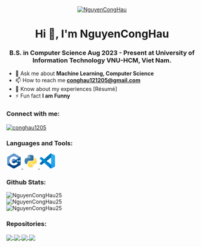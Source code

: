 
<!-- Profile GIF and Intro -->
<div align="center">
  <a href="https://github.com/NguyenCongHau25">
    <img src="https://i.pinimg.com/originals/79/9e/0d/799e0d7779f6ea6c3a89885ff60c55af.gif" alt="NguyenCongHau"/>
  </a>

  <h1>Hi 👋, I'm NguyenCongHau</h1>
  <h3>B.S. in Computer Science Aug 2023 - Present at University of Information Technology VNU-HCM, Viet Nam.</h3>
</div>


- 💬 Ask me about **Machine Learning, Computer Science**
- 📫 How to reach me **conghau121205@gmail.com**
- 📄 Know about my experiences [Résumé]
- ⚡ Fun fact **I am Funny**

<!-- Connect with Me -->
<h3 align="left">Connect with me:</h3>
<p align="left">
  <a href="https://www.facebook.com/conghau1205" target="_blank">
    <img align="center" src="https://raw.githubusercontent.com/rahuldkjain/github-profile-readme-generator/master/src/images/icons/Social/facebook.svg" alt="conghau1205" height="30" width="40" />
  </a>
</p>

<!-- Languages and Tools -->
<h3 align="left">Languages and Tools:</h3>
<p align="left">
  <a href="https://www.w3schools.com/cpp/" target="_blank" rel="noreferrer">
    <img src="https://raw.githubusercontent.com/devicons/devicon/master/icons/cplusplus/cplusplus-original.svg" alt="cplusplus" width="40" height="40"/>
  </a>
  <a href="https://www.python.org" target="_blank" rel="noreferrer">
    <img src="https://raw.githubusercontent.com/devicons/devicon/master/icons/python/python-original.svg" alt="python" width="40" height="40"/>
  </a>
  <a href="https://code.visualstudio.com/" target="_blank" rel="noreferrer">
        <img src="https://raw.githubusercontent.com/devicons/devicon/master/icons/vscode/vscode-original.svg" alt="vscode" width="40" height="40"/>
    </a> 
</p>

<!-- GitHub Stats -->
<h3 align="left">Github Stats:</h3>

<div align="left">
  <img src="https://github-readme-stats.vercel.app/api/top-langs?username=NguyenCongHau25&show_icons=true&locale=en&layout=compact&theme=tokyonight" alt="NguyenCongHau25" />
</div>

<div align="left">
  <img src="https://github-readme-stats.vercel.app/api?username=NguyenCongHau25&show_icons=true&locale=en&theme=tokyonight" alt="NguyenCongHau25" />
</div>

<div align="left">
  <img src="https://github-readme-streak-stats.herokuapp.com/?user=NguyenCongHau25&theme=tokyonight" alt="NguyenCongHau25" />
</div>

<!-- Repositories -->
<h3 align="left">Repositories:</h3>

<a href="https://github.com/NguyenCongHau25/NHAP-MON-LAP-TRINH/">
  <img align="center" src="https://github-readme-stats.vercel.app/api/pin/?username=NguyenCongHau25&repo=NHAP-MON-LAP-TRINH&theme=tokyonight" />
</a>

<a href="https://github.com/NguyenCongHau25/CAU-TRUC-DU-LIEU-VA-GIAI-THUAT">
  <img align="center" src="https://github-readme-stats.vercel.app/api/pin/?username=NguyenCongHau25&repo=CAU-TRUC-DU-LIEU-VA-GIAI-THUAT&theme=gruvbox" />
</a>

<a href="https://github.com/NguyenCongHau25/LAP-TRINH-HUONG-DOI-TUONG">
  <img align="center" src="https://github-readme-stats.vercel.app/api/pin/?username=NguyenCongHau25&repo=LAP-TRINH-HUONG-DOI-TUONG&theme=dark" />
</a>

<a href="https://github.com/NguyenCongHau25/TO-CHUC-VA-CAU-TRUC-MAY-TINH-II">
  <img align="center" src="https://github-readme-stats.vercel.app/api/pin/?username=NguyenCongHau25&repo=TO-CHUC-VA-CAU-TRUC-MAY-TINH-II&theme=merko" />
</a>
